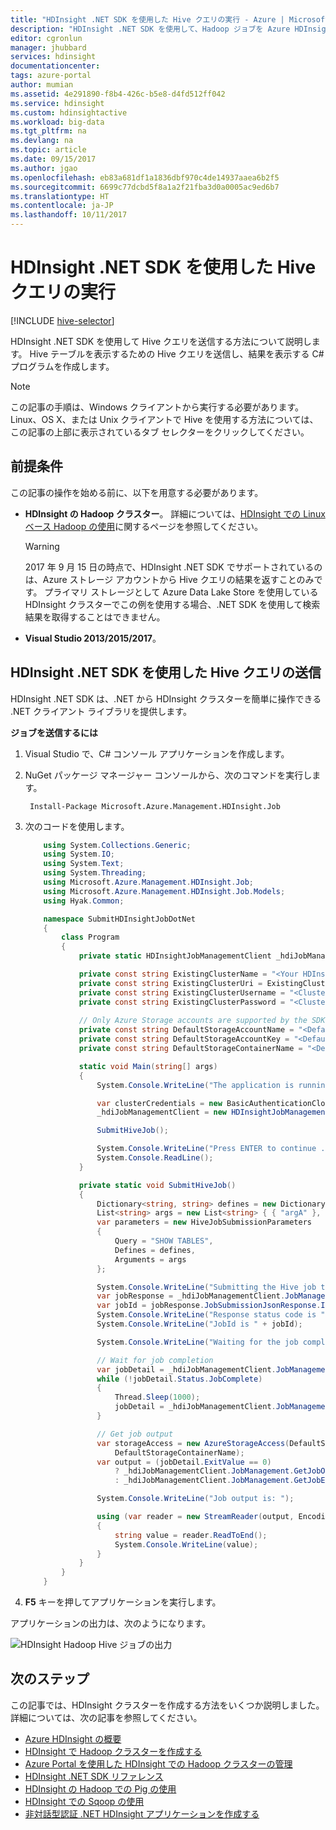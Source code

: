```yaml
---
title: "HDInsight .NET SDK を使用した Hive クエリの実行 - Azure | Microsoft Docs"
description: "HDInsight .NET SDK を使用して、Hadoop ジョブを Azure HDInsight Hadoop に送信する方法について説明します。"
editor: cgronlun
manager: jhubbard
services: hdinsight
documentationcenter: 
tags: azure-portal
author: mumian
ms.assetid: 4e291890-f8b4-426c-b5e8-d4fd512ff042
ms.service: hdinsight
ms.custom: hdinsightactive
ms.workload: big-data
ms.tgt_pltfrm: na
ms.devlang: na
ms.topic: article
ms.date: 09/15/2017
ms.author: jgao
ms.openlocfilehash: eb83a681df1a1836dbf970c4de14937aaea6b2f5
ms.sourcegitcommit: 6699c77dcbd5f8a1a2f21fba3d0a0005ac9ed6b7
ms.translationtype: HT
ms.contentlocale: ja-JP
ms.lasthandoff: 10/11/2017
---
```

# <a name="run-hive-queries-using-hdinsight-net-sdk"></a>HDInsight .NET SDK を使用した Hive クエリの実行
[!INCLUDE [hive-selector](../../includes/hdinsight-selector-use-hive.md)]

HDInsight .NET SDK を使用して Hive クエリを送信する方法について説明します。 Hive テーブルを表示するための Hive クエリを送信し、結果を表示する C# プログラムを作成します。

> [!NOTE]
> この記事の手順は、Windows クライアントから実行する必要があります。 Linux、OS X、または Unix クライアントで Hive を使用する方法については、この記事の上部に表示されているタブ セレクターをクリックしてください。

## <a name="prerequisites"></a>前提条件
この記事の操作を始める前に、以下を用意する必要があります。

* **HDInsight の Hadoop クラスター**。 詳細については、[HDInsight での Linux ベース Hadoop の使用](./hdinsight-hadoop-linux-tutorial-get-started.md)に関するページを参照してください。

    > [!WARNING]
    > 2017 年 9 月 15 日の時点で、HDInsight .NET SDK でサポートされているのは、Azure ストレージ アカウントから Hive クエリの結果を返すことのみです。 プライマリ ストレージとして Azure Data Lake Store を使用している HDInsight クラスターでこの例を使用する場合、.NET SDK を使用して検索結果を取得することはできません。

* **Visual Studio 2013/2015/2017**。

## <a name="submit-hive-queries-using-hdinsight-net-sdk"></a>HDInsight .NET SDK を使用した Hive クエリの送信
HDInsight .NET SDK は、.NET から HDInsight クラスターを簡単に操作できる .NET クライアント ライブラリを提供します。 

**ジョブを送信するには**

1. Visual Studio で、C# コンソール アプリケーションを作成します。
2. NuGet パッケージ マネージャー コンソールから、次のコマンドを実行します。
   
        Install-Package Microsoft.Azure.Management.HDInsight.Job
3. 次のコードを使用します。

    ```csharp
        using System.Collections.Generic;
        using System.IO;
        using System.Text;
        using System.Threading;
        using Microsoft.Azure.Management.HDInsight.Job;
        using Microsoft.Azure.Management.HDInsight.Job.Models;
        using Hyak.Common;
   
        namespace SubmitHDInsightJobDotNet
        {
            class Program
            {
                private static HDInsightJobManagementClient _hdiJobManagementClient;
   
                private const string ExistingClusterName = "<Your HDInsight Cluster Name>";
                private const string ExistingClusterUri = ExistingClusterName + ".azurehdinsight.net";
                private const string ExistingClusterUsername = "<Cluster Username>";
                private const string ExistingClusterPassword = "<Cluster User Password>";
                
                // Only Azure Storage accounts are supported by the SDK
                private const string DefaultStorageAccountName = "<Default Storage Account Name>";
                private const string DefaultStorageAccountKey = "<Default Storage Account Key>";
                private const string DefaultStorageContainerName = "<Default Blob Container Name>";
   
                static void Main(string[] args)
                {
                    System.Console.WriteLine("The application is running ...");
   
                    var clusterCredentials = new BasicAuthenticationCloudCredentials { Username = ExistingClusterUsername, Password = ExistingClusterPassword };
                    _hdiJobManagementClient = new HDInsightJobManagementClient(ExistingClusterUri, clusterCredentials);
   
                    SubmitHiveJob();
   
                    System.Console.WriteLine("Press ENTER to continue ...");
                    System.Console.ReadLine();
                }
   
                private static void SubmitHiveJob()
                {
                    Dictionary<string, string> defines = new Dictionary<string, string> { { "hive.execution.engine", "tez" }, { "hive.exec.reducers.max", "1" } };
                    List<string> args = new List<string> { { "argA" }, { "argB" } };
                    var parameters = new HiveJobSubmissionParameters
                    {
                        Query = "SHOW TABLES",
                        Defines = defines,
                        Arguments = args
                    };
   
                    System.Console.WriteLine("Submitting the Hive job to the cluster...");
                    var jobResponse = _hdiJobManagementClient.JobManagement.SubmitHiveJob(parameters);
                    var jobId = jobResponse.JobSubmissionJsonResponse.Id;
                    System.Console.WriteLine("Response status code is " + jobResponse.StatusCode);
                    System.Console.WriteLine("JobId is " + jobId);
   
                    System.Console.WriteLine("Waiting for the job completion ...");
   
                    // Wait for job completion
                    var jobDetail = _hdiJobManagementClient.JobManagement.GetJob(jobId).JobDetail;
                    while (!jobDetail.Status.JobComplete)
                    {
                        Thread.Sleep(1000);
                        jobDetail = _hdiJobManagementClient.JobManagement.GetJob(jobId).JobDetail;
                    }
   
                    // Get job output
                    var storageAccess = new AzureStorageAccess(DefaultStorageAccountName, DefaultStorageAccountKey,
                        DefaultStorageContainerName);
                    var output = (jobDetail.ExitValue == 0)
                        ? _hdiJobManagementClient.JobManagement.GetJobOutput(jobId, storageAccess) // fetch stdout output in case of success
                        : _hdiJobManagementClient.JobManagement.GetJobErrorLogs(jobId, storageAccess); // fetch stderr output in case of failure
   
                    System.Console.WriteLine("Job output is: ");
   
                    using (var reader = new StreamReader(output, Encoding.UTF8))
                    {
                        string value = reader.ReadToEnd();
                        System.Console.WriteLine(value);
                    }
                }
            }
        }
    ```
4. **F5** キーを押してアプリケーションを実行します。

アプリケーションの出力は、次のようになります。

![HDInsight Hadoop Hive ジョブの出力](./media/hdinsight-hadoop-use-hive-dotnet-sdk/hdinsight-hadoop-use-hive-net-sdk-output.png)

## <a name="next-steps"></a>次のステップ
この記事では、HDInsight クラスターを作成する方法をいくつか説明しました。 詳細については、次の記事を参照してください。

* [Azure HDInsight の概要][hdinsight-get-started]
* [HDInsight で Hadoop クラスターを作成する][hdinsight-provision]
* [Azure Portal を使用した HDInsight での Hadoop クラスターの管理](hdinsight-administer-use-management-portal.md)
* [HDInsight .NET SDK リファレンス](https://msdn.microsoft.com/library/mt271028.aspx)
* [HDInsight の Hadoop での Pig の使用](hdinsight-use-pig.md)
* [HDInsight での Sqoop の使用](hdinsight-use-sqoop-mac-linux.md)
* [非対話型認証 .NET HDInsight アプリケーションを作成する](hdinsight-create-non-interactive-authentication-dotnet-applications.md)

[hdinsight-provision]: hdinsight-hadoop-provision-linux-clusters.md
[hdinsight-get-started]: hdinsight-hadoop-linux-tutorial-get-started.md


